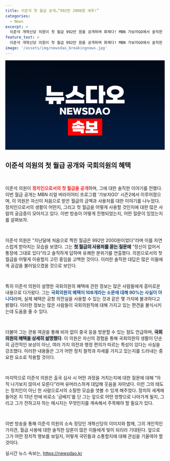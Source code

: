 ```yaml
---
title: 이준석 첫 월급 공개…“992만 2000원 세후!”
categories:
  - News
excerpt: >
  이준석 개혁신당 의원이 첫 월급 992만 원을 공개하며 화제다! MBN 가보자GO에서 솔직한 답변과 유쾌한 대화로 재미를 선사. 국회의원의 혜택에 대한 진실도 밝혀져 눈길을 끈다.
feature_text: >
  이준석 개혁신당 의원이 첫 월급 992만 원을 공개하며 화제다! MBN 가보자GO에서 솔직한 답변과 유쾌한 대화로 재미를 선사. 국회의원의 혜택에 대한 진실도 밝혀져 눈길을 끈다.
image: '/assets/img/newsdao_breakingnews.jpg'
---
```


<p><img src="/assets/img/newsdao_breakingnews.jpg" alt="flaretime 속보" /></p>

<h2 data-ke-size="size26">이준석 의원의 첫 월급 공개와 국회의원의 혜택</h2>

<p data-ke-size="size16">&nbsp;</p>

<p>이준석 의원이 <b><span style="color: #ee2323;">정치인으로서의 첫 월급을 공개</span></b>하며, 그에 대한 솔직한 이야기를 전했다. 이번 월급 공개는 MBN 리얼 버라이어티 프로그램 '가보자GO' 시즌2에서 이루어졌으며, 이 의원은 자신이 처음으로 받은 월급의 금액과 사용처를 대한 이야기를 나누었다. 정치인으로서의 생활이 어떤지, 그리고 첫 월급을 어떻게 사용할 것인지에 대한 많은 사람의 궁금증이 모아지고 있다. 이번 방송이 어떻게 진행되었는지, 어떤 질문이 있었는지를 살펴보자.</p>

<p data-ke-size="size16">&nbsp;</p>

<p>이준석 의원은 "지난달에 처음으로 찍힌 월급은 992만 2000원이었다"라며 이를 자연스럽게 받아치는 모습을 보였다. 그는 <b><span style="background-color: #21538527;">첫 월급의 사용처를 묻는 질문에</span></b> “정신이 없어서 통장에 그대로 있다”라고 솔직하게 답하며 유쾌한 분위기를 연출했다. 의원으로서의 첫 월급을 어떻게 이용할지 고민 중임을 고백한 것이다. 이러한 솔직한 대답은 많은 이들에게 공감을 불러일으켰을 것으로 보인다.</p>

<p data-ke-size="size16">&nbsp;</p>

<p>특히 이준석 의원이 설명한 국회의원의 혜택에 관한 정보는 많은 사람들에게 흥미로운 내용으로 다가왔다. 그는 <b><span style="color: #1a5490;">국회의원의 혜택이 108개라는 소문에 대해 90%는 사실이 아니다</span></b>라며, 실제 혜택은 공항 의전실을 사용할 수 있는 것과 같은 몇 가지에 불과하다고 밝혔다. 이러한 정보는 많은 사람들이 국회의원직에 대해 가지고 있는 편견을 불식시키는데 도움을 줄 수 있다.</p>

<p data-ke-size="size16">&nbsp;</p>

<p>더불어 그는 관용 여권을 통해 비자 없이 중국 등을 방문할 수 있는 점도 언급하며, <b><span style="background-color: #21538527;">국회의원의 혜택을 상세히 설명했다</span></b>. 이 의원은 자신의 경험을 통해 국회의원의 생활이 단순히 금전적인 보상이 아닌, 여러 가지 의전과 행정 편의가 따르는 특성이 있다는 사실을 강조했다. 이러한 내용들은 그가 어떤 정치 철학과 자세를 가지고 있는지를 드러내는 중요한 요소로 작용할 것이다.</p>

<p data-ke-size="size16">&nbsp;</p>

<p>마지막으로 이준석 의원은 출국 심사 시 어떤 과정을 거치는지에 대한 질문에 대해 “아직 나가보지 않아서 모른다”라며 유머러스하게 대답해 웃음을 자아냈다. 이런 그의 태도는 정치인이 아닌 한 사람으로서의 소탈한 모습을 엿볼 수 있게 해주었다. 정치의 세계에 들어온 지 13년 만에 비로소 '금배지'를 단 그는 앞으로 어떤 방향으로 나아가게 될지, 그리고 그가 전하고자 하는 메시지는 무엇인지를 계속해서 주목해야 할 필요가 있다.</p>

<p data-ke-size="size16">&nbsp;</p>

<p>이번 방송을 통해 이준석 의원의 소속 정당인 개혁신당의 이미지와 함께, 그의 개인적인 가치관, 월급 사용에 대한 솔직한 담론이 많은 이들에게 빛이 되리라 기대된다. 앞으로 그가 어떤 정치적 행보를 보일지, 어떻게 국민들과 소통할지에 대해 관심을 기울여야 할 것이다.</p>
실시간 뉴스 속보는, <a href="https://newsdao.kr" rel="dofollow">https://newsdao.kr</a>


